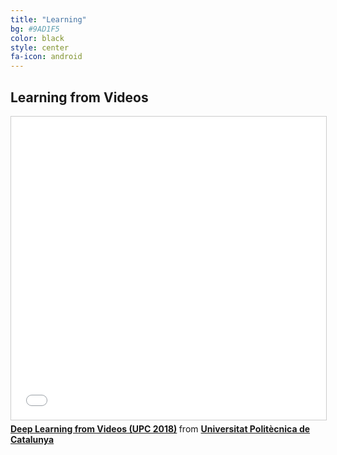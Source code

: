 ```yaml
---
title: "Learning"
bg: #9AD1F5
color: black
style: center
fa-icon: android
---
```


## Learning from Videos

<iframe src="//www.slideshare.net/slideshow/embed_code/key/1zZaBoGVKNYNAd" width="595" height="485" frameborder="0" marginwidth="0" marginheight="0" scrolling="no" style="border:1px solid #CCC; border-width:1px; margin-bottom:5px; max-width: 100%;" allowfullscreen> </iframe> <div style="margin-bottom:5px"> <strong> <a href="//www.slideshare.net/xavigiro/deep-learning-from-videos-upc-2018" title="Deep Learning from Videos (UPC 2018)" target="_blank">Deep Learning from Videos (UPC 2018)</a> </strong> from <strong><a href="https://www.slideshare.net/xavigiro" target="_blank">Universitat Politècnica de Catalunya</a></strong> </div>

